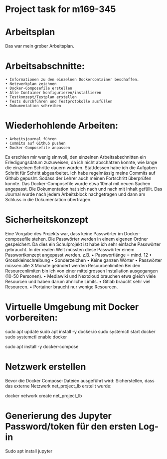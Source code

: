 # Project task for m169-345

# Arbeitsplan
Das war mein grober Arbeitsplan.

# Arbeitsabschnitte:
	• Informationen zu den einzelnen Dockercontainer beschaffen.
	• Netzwerkplan zeichnen
	• Docker-Composefile erstellen
	• Alle Container konfigurieren/installieren
	• Testkonzept/Testplan erstellen
	• Tests durchführen und Testprotokolle ausfüllen
	• Dokumentation schreiben

# Wiederhohlende Arbeiten:
	• Arbeitsjournal führen
	• Commits auf Github pushen
	• Docker-Composefile anpassen

Es erschien mir wenig sinnvoll, den einzelnen Arbeitsabschnitten ein Erledigungsdatum zuzuweisen, da ich nicht abschätzen konnte, wie lange die einzelnen Schritte dauern würden. Stattdessen habe ich die Aufgaben Schritt für Schritt abgearbeitet.
Ich habe regelmässig meine Commits auf Github gepusht. Sodass der Lehrer auch meinen Fortschritt überprüfen konnte. Das Docker-Composefile wurde etwa 10mal mit neuen Sachen angepasst. Die Dokumentation hat sich nach und nach mit Inhalt gefüllt. Das Journal wurde nach jedem Arbeitsblock nachgetragen und dann am Schluss in die Dokumentation übertragen.

# Sicherheitskonzept
Eine Vorgabe des Projekts war, dass keine Passwörter im Docker-composefile stehen. Die Passwörter werden in einem eigenen Ordner gespeichert. Da dies ein Schulprojekt ist habe ich sehr einfache Passwörter gebraucht. In der realen Welt müssten diese Passwörter einem Passwortkonzept angepasst werden.
z.B.
	• Passwortlänge = mind. 12
	• Grosskleinschreibung
	• Sonderzeichen
	• Keine ganzen Wörter
	• Passwörter müssen alle 3 Monate geändert werden
Resourcenlimiten
Bei den Resourcenlimiten bin ich von einer mittelgrossen Installation ausgegangen (10-50 Personen).
	• Mediawiki und Nextcloud brauchen etwa gleich viele Resourcen und haben darum ähnliche Limits.
	• Gitlab braucht sehr viel Resourcen.
	• Portainer braucht nur wenige Resourcen.

# Virtuelle Umgebung mit Docker vorbereiten:

sudo apt update
sudo apt install -y docker.io
sudo systemctl start docker
sudo systemctl enable docker

sudo apt install -y docker-compose

# Netzwerk erstellen
Bevor die Docker Compose-Dateien ausgeführt wird: Sicherstellen, dass das externe Netzwerk net_project_lb erstellt wurde:

docker network create net_project_lb

# Generierung des Jupyter Password/token für den ersten Log-in

Sudo apt install jupyter
